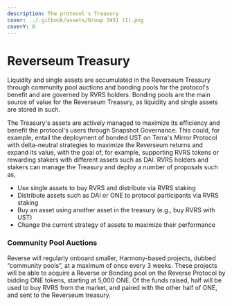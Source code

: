 ```yaml
---
description: The protocol's Treasury
cover: ../.gitbook/assets/Group 3451 (1).png
coverY: 0
---
```


# Reverseum Treasury

Liquidity and single assets are accumulated in the Reverseum Treasury through community pool auctions and bonding pools for the protocol's benefit and are governed by RVRS holders. Bonding pools are the main source of value for the Reverseum Treasury, as liquidity and single assets are stored in such.&#x20;

The Treasury's assets are actively managed to maximize its efficiency and benefit the protocol's users through Snapshot Governance. This could, for example, entail the deployment of bonded UST on Terra's Mirror Protocol with delta-neutral strategies to maximize the Reverseum returns and expand its value, with the goal of, for example, supporting RVRS tokens or rewarding stakers with different assets such as DAI. RVRS holders and stakers can manage the Treasury and deploy a number of proposals such as,

* Use single assets to buy RVRS and distribute via RVRS staking
* Distribute assets such as DAI or ONE to protocol participants via RVRS staking
* Buy an asset using another asset in the treasury (e.g., buy RVRS with UST)
* Change the current strategy of assets to maximize their performance

### Community Pool Auctions

Reverse will regularly onboard smaller, Harmony-based projects, dubbed “community pools”, at a maximum of once every 3 weeks. These projects will be able to acquire a Reverse or Bonding pool on the Reverse Protocol by bidding ONE tokens, starting at 5,000 ONE. Of the funds raised, half will be used to buy RVRS from the market, and paired with the other half of ONE, and sent to the Reverseum treasury.
